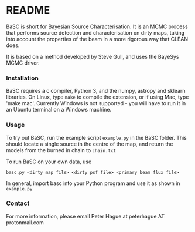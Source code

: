 # README #

BaSC is short for Bayesian Source Characterisation. It is an MCMC process that performs source detection and characterisation on dirty maps, taking into account the properties of the beam in a more rigorous way that CLEAN does. 

It is based on a method developed by Steve Gull, and uses the BayeSys MCMC driver.

### Installation ###

BaSC requires a c compiler, Python 3, and the numpy, astropy and sklearn libraries. On Linux, type `make` to compile the extension, or if using Mac, type 'make mac'. Currently Windows is not supported - you will have to run it in an Ubuntu terminal on a Windows machine. 

### Usage ###

To try out BaSC, run the example script `example.py` in the BaSC folder. This should locate a single source in the centre of the map, and return the models from the burned in chain to `chain.txt`

To run BaSC on your own data, use

```
basc.py <dirty map file> <dirty psf file> <primary beam flux file>
```

In general, import basc into your Python program and use it as shown in `example.py`

### Contact ###

For more information, please email Peter Hague at peterhague AT protonmail.com
